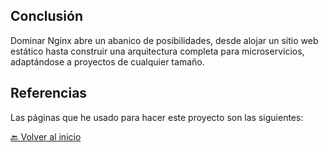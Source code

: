 ## Conclusión

Dominar Nginx abre un abanico de posibilidades, desde alojar un sitio web estático hasta construir una arquitectura completa para microservicios, adaptándose a proyectos de cualquier tamaño.

## Referencias

Las páginas que he usado para hacer este proyecto son las siguientes:


[🔙 Volver al inicio](https://github.com/HoracioGG/nginx/tree/main#readme)


